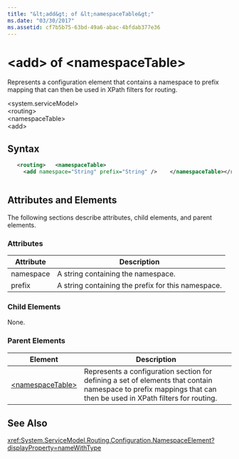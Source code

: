 ```yaml
---
title: "&lt;add&gt; of &lt;namespaceTable&gt;"
ms.date: "03/30/2017"
ms.assetid: cf7b5b75-63bd-49a6-abac-4bfdab377e36
---
```

# &lt;add&gt; of &lt;namespaceTable&gt;
Represents a configuration element that contains a namespace to prefix mapping that can then be used in XPath filters for routing.  

 \<system.serviceModel>  
\<routing>  
\<namespaceTable>  
\<add>  

## Syntax  

```xml  
   <routing>   <namespaceTable>  
     <add namespace="String" prefix="String" />    </namespaceTable></routing>  
```  

```csharp  
```  

## Attributes and Elements  
 The following sections describe attributes, child elements, and parent elements.  

### Attributes  


|Attribute|Description|  
|---------------|-----------------|  
|namespace|A string containing the namespace.|  
|prefix|A string containing the prefix for this namespace.|  

### Child Elements  
 None.  

### Parent Elements  


|Element|Description|  
|-------------|-----------------|  
|[\<namespaceTable>](../../../../../docs/framework/configure-apps/file-schema/wcf/namespacetable.md)|Represents a configuration section for defining a set of elements that contain namespace to prefix mappings that can then be used in XPath filters for routing.|  

## See Also  
 <xref:System.ServiceModel.Routing.Configuration.NamespaceElement?displayProperty=nameWithType>    
